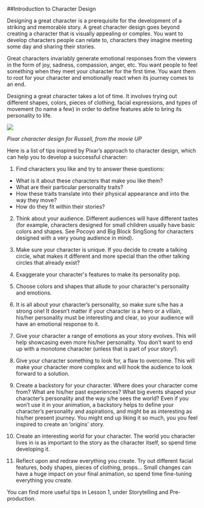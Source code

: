 ##Introduction to Character Design

Designing a great character is a prerequisite for the development of a striking and memorable story. A great character design goes beyond creating a character that is visually appealing or complex. You want to develop characters people can relate to, characters they imagine meeting some day and sharing their stories. 

Great characters invariably generate emotional responses from the viewers in the form of joy, sadness, compassion, anger, etc. You want people to feel something when they meet your character for the first time. You want them to root for your character and emotionally react when its journey comes to an end.

Designing a great character takes a lot of time. It involves trying out different shapes, colors, pieces of clothing, facial expressions, and types of movement (to name a few) in order to define features able to bring its personality to life.

![](http://pixar-animation.weebly.com/uploads/8/7/6/3/8763219/1384621_orig.jpg?654)

_Pixar character design for Russell, from the movie UP_

Here is a list of tips inspired by Pixar’s approach to character design, which can help you to develop a successful character:

1. Find characters you like and try to answer these questions: 

 - What is it about these characters that make you like them?
 - What are their particular personality traits?
 - How these traits translate into their physical appearance and into the way they move?
 - How do they fit within their stories? 

2. Think about your audience. Different audiences will have different tastes (for example, characters designed for small children usually have basic colors and shapes. See Pocoyo and Big Block SingSong for characters designed with a very young audience in mind).

3. Make sure your character is unique. If you decide to create a talking circle, what makes it different and more special than the other talking circles that already exist?

4. Exaggerate your character's features to make its personality pop.

5. Choose colors and shapes that allude to your character's personality and emotions.

6. It is all about your character’s personality, so make sure s/he has a strong one! It doesn’t matter if your character is a hero or a villain, his/her personality must be interesting and clear, so your audience will have an emotional response to it.

7. Give your character a range of emotions as your story evolves. This will help showcasing even more his/her personality. You don’t want to end up with a monotone character (unless that is part of your story!).

8. Give your character something to look for, a flaw to overcome. This will make your character more complex and will hook the audience to look forward to a solution.

9. Create a backstory for your character. Where does your character come from? What are his/her past experiences? What big events shaped your character’s personality and the way s/he sees the world? Even if you won’t use it in your animation, a backstory helps to define your character’s personality and aspirations, and might be as interesting as his/her present journey. You might end up liking it so much, you you feel inspired to create an ‘origins’ story.

10. Create an interesting world for your character. The world you character lives in is as important to the story as the character itself, so spend time developing it.

11. Reflect upon and redraw everything you create. Try out different facial features, body shapes, pieces of clothing, props... Small changes can have a huge impact on your final animation, so spend time fine-tuning everything you create.

You can find more useful tips in Lesson 1, under Storytelling and Pre-production.
